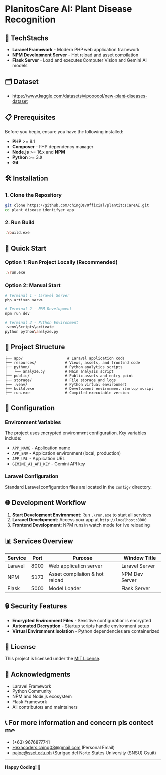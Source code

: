 # PlanitosCare AI: Plant Disease Recognition

## 🚀 TechStachs

- **Laravel Framework** - Modern PHP web application framework
- **NPM Development Server** - Hot reload and asset compilation
- **Flask Server** - Load and executes Computer Vision and Gemini AI models

## 🗂️ Dataset
- https://www.kaggle.com/datasets/vipoooool/new-plant-diseases-dataset

## 📋 Prerequisites

Before you begin, ensure you have the following installed:

- **PHP** >= 8.1
- **Composer** - PHP dependency manager
- **Node.js** >= 16.x and **NPM**
- **Python** >= 3.9
- **Git**

## 🛠️ Installation

### 1. Clone the Repository
```bash
git clone https://github.com/chingDev0fficial/plantitosCareAI.git
cd plant_disease_identifyer_app
```

### 2. Run Build
```bash
.\build.exe
```

## 🚀 Quick Start

### Option 1: Run Project Locally (Recommended)
```bash
.\run.exe
```

### Option 2: Manual Start
```bash
# Terminal 1 - Laravel Server
php artisan serve

# Terminal 2 - NPM Development
npm run dev

# Terminal 3 - Python Environment
.venv\Scripts\activate
python python\analyze.py
```

## 📁 Project Structure

```
├── app/                    # Laravel application code
├── resources/             # Views, assets, and frontend code
├── python/                # Python analytics scripts
│   └── analyze.py         # Main analysis script
├── public/                # Public assets and entry point
├── storage/               # File storage and logs
├── .venv/                 # Python virtual environment
├── build.exe              # Development environment startup script
├── run.exe                # Compiled executable version
```

## 🔧 Configuration

### Environment Variables
The project uses encrypted environment configuration. Key variables include:

- `APP_NAME` - Application name
- `APP_ENV` - Application environment (local, production)
- `APP_URL` - Application URL
- `GEMINI_AI_API_KEY` - Gemini API key

### Laravel Configuration
Standard Laravel configuration files are located in the `config/` directory.

## 🌐 Development Workflow

1. **Start Development Environment**: Run `.\run.exe` to start all services
2. **Laravel Development**: Access your app at `http://localhost:8000`
3. **Frontend Development**: NPM runs in watch mode for live reloading

## 📊 Services Overview

| Service | Port | Purpose | Window Title |
|---------|------|---------|--------------|
| Laravel | 8000 | Web application server | Laravel Server |
| NPM | 5173 | Asset compilation & hot reload | NPM Dev Server |
| Flask | 5000 | Model Loader | Flask Server |

## 🔒 Security Features

- **Encrypted Environment Files** - Sensitive configuration is encrypted
- **Automated Decryption** - Startup scripts handle environment setup
- **Virtual Environment Isolation** - Python dependencies are containerized

## 📝 License

This project is licensed under the [MIT License](LICENSE).

## 🙏 Acknowledgments

- Laravel Framework
- Python Community
- NPM and Node.js ecosystem
- Flask Framework
- All contributors and maintainers

## 📞 For more information and concern pls contect me
- (+63) 9676877741
- Hexacoders.ching03@gmail.com (Personal Email)
- pajoc@ssct.edu.ph (Surigao del Norte States University (SNSU) Gsuit)

---

**Happy Coding! 🎉**
